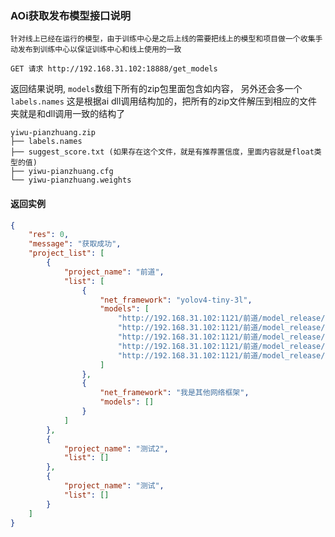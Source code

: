 ### AOi获取发布模型接口说明
`针对线上已经在运行的模型，由于训练中心是之后上线的需要把线上的模型和项目做一个收集手动发布到训练中心以保证训练中心和线上使用的一致`
```shell
GET 请求 http://192.168.31.102:18888/get_models
```
返回结果说明, `models`数组下所有的zip包里面包含如内容， 另外还会多一个`labels.names` 这是根据ai dll调用结构加的，把所有的zip文件解压到相应的文件夹就是和dll调用一致的结构了
```
yiwu-pianzhuang.zip
├── labels.names
├── suggest_score.txt (如果存在这个文件，就是有推荐置信度，里面内容就是float类型的值)
├── yiwu-pianzhuang.cfg
└── yiwu-pianzhuang.weights
```


#### 返回实例
```json
{
    "res": 0,
    "message": "获取成功",
    "project_list": [
        {
            "project_name": "前道",
            "list": [
                {
                    "net_framework": "yolov4-tiny-3l",
                    "models": [
                        "http://192.168.31.102:1121/前道/model_release/yolov4-tiny-3l/jinmian-huashang.zip",
                        "http://192.168.31.102:1121/前道/model_release/yolov4-tiny-3l/jinmian-yiwu.zip",
                        "http://192.168.31.102:1121/前道/model_release/yolov4-tiny-3l/yiwu-pianzhuang.zip",
                        "http://192.168.31.102:1121/前道/model_release/yolov4-tiny-3l/yuanjian-xizhu.zip",
                        "http://192.168.31.102:1121/前道/model_release/yolov4-tiny-3l/labels.names"
                    ]
                },
                {
                    "net_framework": "我是其他网络框架",
                    "models": []
                }
            ]
        },
        {
            "project_name": "测试2",
            "list": []
        },
        {
            "project_name": "测试",
            "list": []
        }
    ]
}
```
